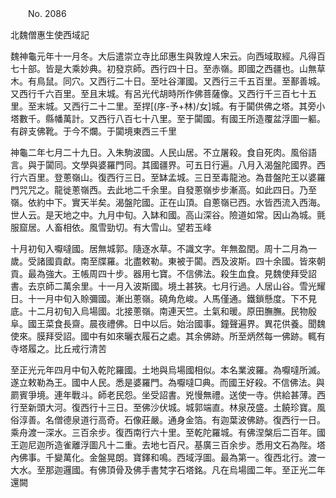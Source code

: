 ﻿　　No. 2086

北魏僧惠生使西域記

魏神龜元年十一月冬。大后遣崇立寺比邱惠生與敦煌人宋云。向西域取經。凡得百七十部。皆是大乘妙典。初發京師。西行四十日。至赤嶺。即國之西疆也。山無草木。有鳥鼠。同穴。又西行二十日。至吐谷渾國。又西行三千五百里。至鄯善城。又西行千六百里。至且末城。有呂光代胡時所作佛菩薩像。又西行千三百七十五里。至末城。又西行二十二里。至捍[(序-予+林)/女]城。有于闐供佛之塔。其旁小塔數千。縣幡萬計。又西行八百七十八里。至于闐國。有國王所造覆盆浮圖一軀。有辟支佛靴。于今不爛。于闐境東西三千里

神龜二年七月二十九日。入朱駒波國。人民山居。不立屠殺。食自死肉。風俗語言。與于闐同。文學與婆羅門同。其國疆界。可五日行遍。八月入渴盤陀國界。西行六百里。登蔥嶺山。復西行三日。至缽孟城。三日至毒龍池。為昔盤陀王以婆羅門咒咒之。龍徙蔥嶺西。去此地二千余里。自發蔥嶺步步漸高。如此四日。乃至嶺。依約中下。實天半矣。渴盤陀國。正在山頂。自蔥嶺已西。水皆西流入西海。世人云。是天地之中。九月中旬。入缽和國。高山深谷。險道如常。因山為城。氈服窟居。人畜相依。風雪勁切。有大雪山。望若玉峰

十月初旬入嚈噠國。居無城郭。隨逐水草。不識文字。年無盈閏。周十二月為一歲。受諸國貢獻。南至牒羅。北盡敕勒。東被于闐。西及波斯。四十余國。皆來朝貢。最為強大。王帳周四十步。器用七寶。不信佛法。殺生血食。見魏使拜受詔書。去京師二萬余里。十一月入波斯國。境土甚狹。七月行過。人居山谷。雪光耀日。十一月中旬入賒彌國。漸出蔥嶺。磽角危峻。人馬僅通。鐵鎖懸度。下不見底。十二月初旬入烏場國。北接蔥嶺。南連天竺。土氣和暖。原田膴膴。民物殷阜。國王菜食長齋。晨夜禮佛。日中以后。始治國事。鐘聲遍界。異花供養。聞魏使來。膜拜受詔。國中有如來曬衣履石之處。其余佛跡。所至炳然每一佛跡。輒有寺塔履之。比丘戒行清苦

至正光元年四月中旬入乾陀羅國。土地與烏場國相似。本名業波羅。為嚈噠所滅。遂立敕勒為王。國中人民。悉是婆羅門。為嚈噠□典。而國王好殺。不信佛法。與罽賓爭境。連年戰斗。師老民怨。坐受詔書。兇慢無禮。送使一寺。供給甚薄。西行至新頭大河。復西行十三日。至佛沙伏城。城郭端直。林泉茂盛。土饒珍寶。風俗淳善。名僧德泉道行高奇。石像莊嚴。通身金箔。有迦葉波佛跡。復西行一日。乘舟渡一深水。三百余步。復西南行六十里。至乾陀羅城。有佛涅槃后二百年。國王迦尼迦所造雀離浮圖凡十二重。去地七百尺。基廣三百余步。悉用文石為陛。塔內佛事。千變萬化。金盤晃朗。寶鐸和鳴。西域浮圖。最為第一。復西北行。渡一大水。至那迦邏國。有佛頂骨及佛手書梵字石塔銘。凡在烏場國二年。至正光二年還闕
